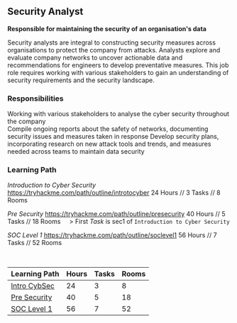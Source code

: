 ## Security Analyst
**Responsible for maintaining the security of an organisation's data**

Security analysts are integral to constructing security measures across organisations to protect the company from attacks. Analysts explore and evaluate company networks to uncover actionable data and recommendations for engineers to develop preventative measures. This job role requires working with various stakeholders to gain an understanding of security requirements and the security landscape.

### Responsibilities
Working with various stakeholders to analyse the cyber security throughout the company  
Compile ongoing reports about the safety of networks, documenting security issues and measures taken in response
Develop security plans, incorporating research on new attack tools and trends, and measures needed across teams to maintain data security  

### Learning Path

*Introduction to Cyber Security*
https://tryhackme.com/path/outline/introtocyber
24 Hours // 3 Tasks // 8 Rooms

*Pre Security* 
https://tryhackme.com/path/outline/presecurity
40 Hours // 5 Tasks // 18 Rooms
&nbsp;&nbsp;&nbsp;&nbsp;> First *Task* is sec1 of  `Introduction to Cyber Security`

*SOC Level 1*
https://tryhackme.com/path/outline/soclevel1
56 Hours // 7 Tasks // 52 Rooms

<br>

|Learning Path|Hours|Tasks|Rooms|
|---|---|---|---|
|[Intro CybSec](https://tryhackme.com/path/outline/introtocyber)|24|3|8|
|[Pre Security](https://tryhackme.com/path/outline/presecurity)|40|5|18|
|[SOC Level 1](https://tryhackme.com/path/outline/soclevel1)|56|7|52|

